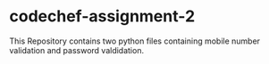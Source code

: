 # codechef-assignment-2
This Repository contains two python files containing mobile number validation and password valdidation.
